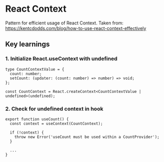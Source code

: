 # React Context

Pattern for efficient usage of React Context.
Taken from: https://kentcdodds.com/blog/how-to-use-react-context-effectively

## Key learnings

### 1. Initialize React.useContext with undefined

```tsx
type CountContextValue = {
  count: number;
  setCount: (updater: (count: number) => number) => void;
};

const CountContext = React.createContext<CountContextValue | undefined>(undefined);
```

### 2. Check for undefined context in hook

```tsx
export function useCount() {
  const context = useContext(CountContext);

  if (!context) {
    throw new Error('useCount must be used within a CountProvider');
  }

  ...
}
```
